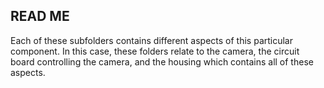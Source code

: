 ## READ ME

Each of these subfolders contains different aspects of this particular component. In this case, these folders relate to the camera, the circuit board controlling the camera, and the housing which contains all of these aspects. 

